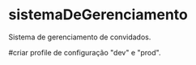 # sistemaDeGerenciamento
Sistema de gerenciamento de convidados.

#criar profile de configuração "dev" e "prod".
